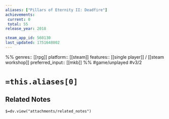 ```yaml
---
aliases: ["Pillars of Eternity II: Deadfire"]
achievements:
 current: 0
 total: 55
release_year: 2018

steam_app_id: 560130
last_updated: 1751648002
---
```

%%
genres:: [[rpg]]
platform:: [[steam]]
features:: [[single player]] / [[steam workshop]]
preferred_input:: [[mkb]]
%%
#game/unplayed
#v3/2

# `=this.aliases[0]`
## Related Notes
`$=dv.view("attachments/related_notes")`